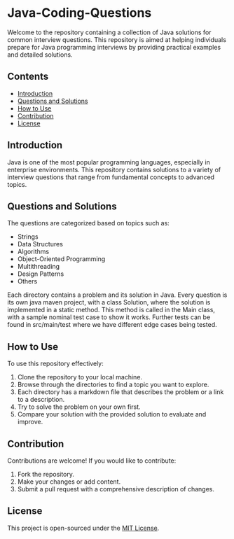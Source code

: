 # Java-Coding-Questions

Welcome to the repository containing a collection of Java solutions for common interview questions. This repository is aimed at helping individuals prepare for Java programming interviews by providing practical examples and detailed solutions.

## Contents

- [Introduction](#introduction)
- [Questions and Solutions](#questions-and-solutions)
- [How to Use](#how-to-use)
- [Contribution](#contribution)
- [License](#license)

## Introduction

Java is one of the most popular programming languages, especially in enterprise environments. This repository contains solutions to a variety of interview questions that range from fundamental concepts to advanced topics.

## Questions and Solutions

The questions are categorized based on topics such as:

- Strings
- Data Structures
- Algorithms
- Object-Oriented Programming
- Multithreading
- Design Patterns
- Others

Each directory contains a problem and its solution in Java. Every question is its own java maven project, with a class Solution, where the solution is implemented in a static method. 
This method is called in the Main class, with a sample nominal test case to show it works. Further tests can be found in src/main/test where we have different edge cases being tested.

## How to Use

To use this repository effectively:

1. Clone the repository to your local machine.
2. Browse through the directories to find a topic you want to explore.
3. Each directory has a markdown file that describes the problem or a link to a description.
4. Try to solve the problem on your own first.
5. Compare your solution with the provided solution to evaluate and improve.

## Contribution

Contributions are welcome! If you would like to contribute:

1. Fork the repository.
2. Make your changes or add content.
3. Submit a pull request with a comprehensive description of changes.

## License

This project is open-sourced under the [MIT License](LICENSE).
